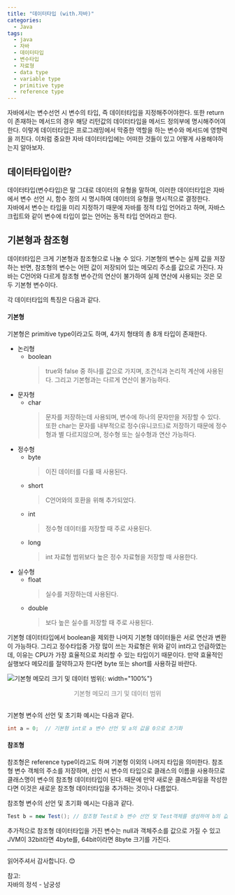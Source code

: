 ```yaml
---
title: "데이터타입 (with.자바)"
categories:
  - Java
tags:
  - java
  - 자바
  - 데이터타입
  - 변수타입
  - 자료형
  - data type
  - variable type
  - primitive type
  - reference type
---
```


자바에서는 변수선언 시 변수의 타입, 즉 데이터타입을 지정해주어야한다. 또한 return이 존재하는 메서드의 경우 해당 리턴값의 데이터타입을 메서드 정의부에 명시해주어여한다.
이렇게 데이터타입은 프로그래밍에서 막중한 역할을 하는 변수와 메서드에 영향력을 끼친다. 이처럼 중요한 자바 데이터타입에는 어떠한 것들이 있고 어떻게 사용해야하는지 알아보자.

## 데이터타입이란?
데이터타입(변수타입)은 말 그대로 데이터의 유형을 말하며, 이러한 데이터타입은 자바에서 변수 선언 시, 함수 정의 시 명시하여 데이터의 유형을 명시적으로 결정한다.  
자바에서 변수는 타입을 미리 지정하기 때문에 자바를 정적 타입 언어라고 하며, 자바스크립트와 같이 변수에 타입이 없는 언어는 동적 타입 언어라고 한다.

## 기본형과 참조형
데이터타입은 크게 기본형과 참조형으로 나눌 수 있다. 기본형의 변수는 실제 값을 저장하는 반면, 참조형의 변수는 어떤 값이 저장되어 있는 메모리 주소를 값으로 가진다. 자바는 C언어와 다르게 참조형 변수간의 연산이 불가하여 실제 연산에 사용되는 것은 모두 기본형 변수이다.   

각 데이터타입의 특징은 다음과 같다.

#### 기본형
기본형은 primitive type이라고도 하며, 4가지 형태의 총 8개 타입이 존재한다.

- 논리형
    - boolean
        >true와 false 중 하나를 값으로 가지며, 조건식과 논리적 계산에 사용된다. 그리고 기본형과는 다르게 연산이 불가능하다.
- 문자형
    - char
        >문자를 저장하는데 사용되며, 변수에 하나의 문자만을 저장할 수 있다. 또한 char는 문자를 내부적으로 정수(유니코드)로 저장하기 때문에 정수형과 별 다르지않으며, 정수형 또는 실수형과 연산 가능하다.
- 정수형
    - byte
        >이진 데이터를 다룰 때 사용된다.
    - short
        >C언어와의 호환을 위해 추가되었다.
    - int
        >정수형 데이터를 저장할 때 주로 사용된다.
    - long
        >int 자료형 범위보다 높은 정수 자료형을 저장할 때 사용한다.
- 실수형
    - float
        >실수를 저장하는데 사용된다.
    - double
        >보다 높은 실수를 저장할 때 주로 사용된다.

기본형 데이터타입에서 boolean을 제외한 나머지 기본형 데이터들은 서로 연산과 변환이 가능하다. 그리고 정수타입중 가장 많이 쓰는 자료형은 위와 같이 int라고 언급하였는데, 이유는 CPU가 가장 
효율적으로 처리할 수 있는 타입이기 때문이다. 만약 효율적인 실행보다 메모리를 절약하고자 한다면 byte 또는 short를 사용하길 바란다.

![기본형 메모리 크기 및 데이터 범위](/blog/assets/img/posts/20220726/primitive-type-info.png "기본형 메모리 크기 및 데이터 범위"){: width="100%"}
<div style="color: gray; text-align: center; margin-bottom: 30px;">기본형 메모리 크기 및 데이터 범위</div>

기본형 변수의 선언 및 초기화 예시는 다음과 같다.
```java
int a = 0;  // 기본형 int로 a 변수 선언 및 a의 값을 0으로 초기화
```

#### 참조형
참조형은 reference type이라고도 하며 기본형 이외의 나머지 타입을 의미한다.
참조형 변수 객체의 주소를 저장하며, 선언 시 변수의 타입으로 클래스의 이름을 사용하므로 클래스명이 변수의 참조형 데이터타입이 된다. 때문에 만약 새로운 클래스파일을 작성한다면 이것은 새로운 참조형 데이터타입을 추가하는 것이나 다름없다.

참조형 변수의 선언 및 초기화 예시는 다음과 같다.
```java
Test b = new Test(); // 참조형 Test로 b 변수 선언 및 Test객체를 생성하여 b의 값을 생성객체 주소로 초기화
```

추가적으로 참조형 데이터타입을 가진 변수는 null과 객체주소를 값으로 가질 수 있고 JVM이 32bit라면 4byte를, 64bit이라면 8byte 크기를 가진다.

* * * 

읽어주셔서 감사합니다. 😊

참고:  
자바의 정석 - 남궁성